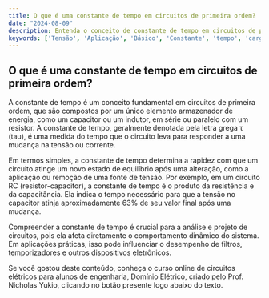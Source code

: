 ```yaml
---
title: O que é uma constante de tempo em circuitos de primeira ordem?
date: "2024-08-09"
description: Entenda o conceito de constante de tempo em circuitos de primeira ordem e sua importância na análise de circuitos elétricos.
keywords: ['Tensão', 'Aplicação', 'Básico', 'Constante', 'tempo', 'carga', 'Fonte']
---
```


## O que é uma constante de tempo em circuitos de primeira ordem?

A constante de tempo é um conceito fundamental em circuitos de primeira ordem, que são compostos por um único elemento armazenador de energia, como um capacitor ou um indutor, em série ou paralelo com um resistor. A constante de tempo, geralmente denotada pela letra grega τ (tau), é uma medida do tempo que o circuito leva para responder a uma mudança na tensão ou corrente.

Em termos simples, a constante de tempo determina a rapidez com que um circuito atinge um novo estado de equilíbrio após uma alteração, como a aplicação ou remoção de uma fonte de tensão. Por exemplo, em um circuito RC (resistor-capacitor), a constante de tempo é o produto da resistência e da capacitância. Ela indica o tempo necessário para que a tensão no capacitor atinja aproximadamente 63% de seu valor final após uma mudança.

Compreender a constante de tempo é crucial para a análise e projeto de circuitos, pois ela afeta diretamente o comportamento dinâmico do sistema. Em aplicações práticas, isso pode influenciar o desempenho de filtros, temporizadores e outros dispositivos eletrônicos.

Se você gostou deste conteúdo, conheça o curso online de circuitos elétricos para alunos de engenharia, Domínio Elétrico, criado pelo Prof. Nicholas Yukio, clicando no botão presente logo abaixo do texto.